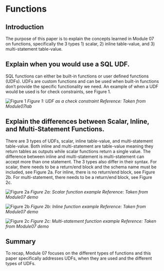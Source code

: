 # Functions
## Introduction

The purpose of this paper is to explain the concepts learned in Module 07 on functions, specifically the 3 types 1) scalar, 2) inline table-value, and 3) multi-statement table-value.

## Explain when you would use a SQL UDF.

SQL functions can either be built-in functions or user defined functions (UDFs). UDFs are custom functions and can be used when built-in functions don’t provide the specific functionality we need. An example of when a UDF would be used is for check constraints, see Figure 1.

![Figure 1](https://user-images.githubusercontent.com/84373004/119450289-84b7ba80-bce8-11eb-8560-f9aa70de6afa.png)
*Figure 1: UDF as a check constraint
Reference: Taken from Module07lab*

## Explain the differences between Scalar, Inline, and Multi-Statement Functions.

There are 3 types of UDFs, scalar, inline table-value, and multi-statement table-value. Both inline and multi-statement are table-value meaning they return tables as outputs while scalar functions return a single value. The difference between inline and multi-statement is multi-statement can accept more than one statement. 
The 3 types also differ in their syntax. For scalar, there needs to be a return/end block and the schema name must be included, see Figure 2a. For inline, there is no return/end block, see Figure 2b. For multi-statement, there needs to be a return/end block, see Figure 2c.

![Figure 2a](https://user-images.githubusercontent.com/84373004/119450364-a153f280-bce8-11eb-8e46-dc7d75128df9.png)
*Figure 2a: Scalar function example*
*Reference: Taken from Module07 demo*

![Figure 2b](https://user-images.githubusercontent.com/84373004/119450367-a153f280-bce8-11eb-943c-9c954886d1cc.png)
*Figure 2b: Inline function example*
*Reference: Taken from Module07 demo*

![Figure 2c](https://user-images.githubusercontent.com/84373004/119450369-a1ec8900-bce8-11eb-9909-6dcbe6c364d8.png)
*Figure 2c: Multi-statement function example
Reference: Taken from Module07 demo*

## Summary

To recap, Module 07 focuses on the different types of functions and this paper specifically addresses UDFs, when they are used and the different types of UDFs.

